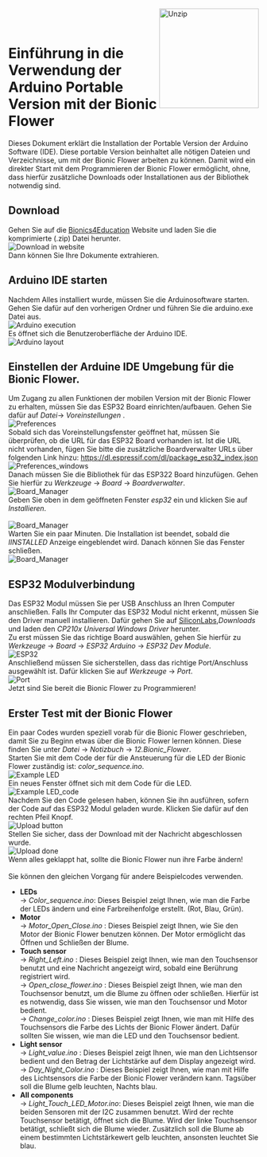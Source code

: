 
<br><img src="../img/Logo_Festo.png" alt="Unzip" width="200" align="right"/> <br>
<br>
# Einführung in die Verwendung der Arduino Portable Version mit der Bionic Flower

Dieses Dokument erklärt die Installation der Portable Version der Arduino Software (IDE). Diese portable Version beinhaltet alle nötigen Dateien und Verzeichnisse, um mit der Bionic Flower arbeiten zu können. Damit wird ein direkter Start mit dem Programmieren der Bionic Flower ermöglicht, ohne,  dass hierfür zusätzliche Downloads oder Installationen aus der Bibliothek notwendig sind.
## Download 
Gehen Sie auf die [Bionics4Education](https://www.bionics4education.com/startseite/support) Website und laden Sie die komprimierte (.zip) Datei herunter.
<br>![Download in website](../img/DE_ArduinoIDE_lvnz.png)
<br>Dann können Sie Ihre Dokumente extrahieren.

## Arduino IDE starten
Nachdem Alles installiert wurde, müssen Sie die Arduinosoftware starten. Gehen Sie dafür auf den vorherigen Ordner und führen Sie die arduino.exe Datei aus.
<br>![Arduino execution ](../img/DE_Arduino_Execute_lvnz.png)
<br> Es öffnet sich die Benutzeroberfläche der Arduino IDE. 
<br>![Arduino layout ](../img/DE_ArduinoIDE_lvnz.png)

## Einstellen der Arduine IDE Umgebung für die Bionic Flower.
Um Zugang zu allen Funktionen der mobilen Version mit der Bionic Flower zu erhalten, müssen Sie das ESP32 Board einrichten/aufbauen. Gehen Sie dafür auf *Datei*-> *Voreinstellungen* .
<br>![Preferences](../img/DE_Preferences_lvnz.png)
<br>Sobald sich das Voreinstellungsfenster geöffnet hat, müssen Sie überprüfen, ob die URL für das ESP32 Board vorhanden ist. Ist die URL nicht vorhanden, fügen Sie bitte die zusätzliche Boardverwalter URLs über folgenden Link hinzu:  https://dl.espressif.com/dl/package_esp32_index.json 
<br>![Preferences_windows](../img/DE_JSON_lvnz.png)
<br>Danach müssen Sie die Bibliothek für das ESP322 Board hinzufügen. Gehen Sie hierfür zu *Werkzeuge* -> *Board* -> *Boardverwalter*.
<br>![Board_Manager](../img/DE_BoardManager_lvnz.png)
<br>Geben Sie oben in dem geöffneten Fenster *esp32* ein und klicken Sie auf *Installieren*.  
<br>![Board_Manager](../img/DE_InstallESP32_lvnz.png)
<br>Warten Sie ein paar Minuten. Die Installation ist beendet, sobald die *IINSTALLED* Anzeige eingeblendet wird. Danach können Sie das Fenster schließen. 
<br>![Board_Manager](../img/DE_ESP32Installed_lvnz.png)

## ESP32 Modulverbindung
Das ESP32 Modul müssen Sie per USB Anschluss an Ihren Computer anschließen. Falls Ihr Computer das ESP32 Modul nicht erkennt, müssen Sie den Driver manuell installieren. Dafür gehen Sie auf  [SiliconLabs](https://www.silabs.com/developers/usb-to-uart-bridge-vcp-drivers),*Downloads* und laden den *CP210x Universal Windows Driver* herunter.
<br> Zu erst müssen Sie das richtige Board auswählen,  gehen Sie hierfür zu *Werkzeuge* -> *Board* -> *ESP32 Arduino* -> *ESP32 Dev Module*. 
<br>![ESP32](../img/DE_SelectBoard_lvnz.png)
<br> Anschließend müssen Sie sicherstellen, dass das richtige Port/Anschluss ausgewählt ist. Dafür klicken Sie auf *Werkzeuge* -> *Port*.
<br>![Port](../img/DE_SelectPort_lvnz.png)
<br>Jetzt sind Sie bereit die Bionic Flower zu Programmieren! 

## Erster Test mit der Bionic Flower
Ein paar Codes wurden speziell vorab für die Bionic Flower geschrieben, damit Sie zu Beginn etwas über die Bionic Flower lernen können. Diese finden Sie unter *Datei* -> *Notizbuch* -> *12.Bionic_Flower*.
<br>Starten Sie mit dem Code der für die Ansteuerung für die LED der Bionic Flower zuständig ist: *color_sequence.ino*.
<br>![Example LED](../img/DE_BeispieleLED_lvnz.png)
<br>Ein neues Fenster öffnet sich mit dem Code für die LED. 
<br>![Example LED_code](../img/DE_Colorsequences.png)
<br> Nachdem Sie den Code gelesen haben, können Sie ihn ausführen, sofern der Code auf das ESP32 Modul geladen wurde.
Klicken Sie dafür auf den rechten Pfeil Knopf.
<br>![Upload button](../img/DE_Upload.png)
<br>Stellen Sie sicher, dass der Download mit der Nachricht abgeschlossen wurde.
<br>![Upload done](../img/DE_Downloaddone.png)
<br> Wenn alles geklappt hat, sollte die Bionic Flower nun ihre Farbe ändern! 
<br>
<br> Sie können den gleichen Vorgang für andere Beispielcodes verwenden. 
* **LEDs**
    <br>-> *Color_sequence.ino*: Dieses Beispiel zeigt Ihnen, wie man die Farbe der LEDs ändern und eine Farbreihenfolge erstellt. (Rot, Blau, Grün).
 * **Motor**
    <br>-> *Motor_Open_Close.ino* : Dieses Beispiel zeigt Ihnen, wie Sie den Motor der Bionic Flower benutzen können. Der Motor ermöglicht das Öffnen und Schließen der Blume.
 * **Touch sensor**
   <br> -> *Right_Left.ino* : Dieses Beispiel zeigt Ihnen, wie man den Touchsensor benutzt und eine Nachricht angezeigt wird, sobald eine Berührung registriert wird.
   <br> -> *Open_close_flower.ino* : Dieses Beispiel zeigt Ihnen, wie man den Touchsensor benutzt, um die Blume zu öffnen oder schließen. Hierfür ist es notwendig, dass Sie wissen, wie man den Touchsensor und Motor bedient.
   <br> -> *Change_color.ino* : Dieses Beispiel zeigt Ihnen, wie man mit Hilfe des Touchsensors die Farbe des Lichts der Bionic Flower ändert. Dafür sollten Sie wissen, wie man die LED und den Touchsensor bedient.  
 * **Light sensor**
   <br> -> *Light_value.ino* : Dieses Beispiel zeigt Ihnen, wie man den Lichtsensor bedient und den Betrag der Lichtstärke auf dem Display angezeigt wird. 
   <br> -> *Day_Night_Color.ino* : Dieses Beispiel zeigt Ihnen, wie man mit Hilfe des Lichtsensors die Farbe der Bionic Flower verändern kann. Tagsüber soll die Blume gelb leuchten, Nachts blau.
 * **All components** 
 <br> -> *Light_Touch_LED_Motor.ino*: Dieses Beispiel zeigt Ihnen, wie man die beiden Sensoren mit der I2C zusammen benutzt.  Wird der rechte Touchsensor betätigt, öffnet sich die Blume. Wird der linke Touchsensor betätigt, schließt sich die Blume wieder. Zusätzlich soll die Blume ab einem bestimmten Lichtstärkewert gelb leuchten, ansonsten leuchtet Sie blau.





